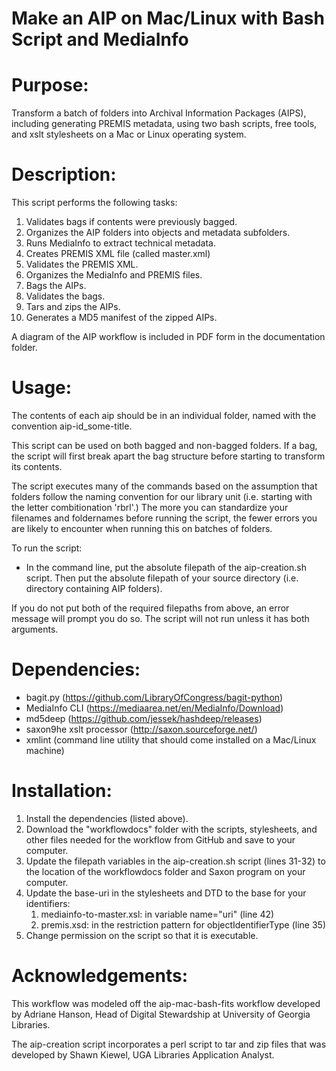 # Make an AIP on Mac/Linux with Bash Script and MediaInfo

# Purpose:

Transform a batch of folders into Archival Information Packages (AIPS), including generating PREMIS metadata, using two bash scripts, free tools, and xslt stylesheets on a Mac or Linux operating system.

# Description:

This script performs the following tasks:

   1.  Validates bags if contents were previously bagged.
   2.  Organizes the AIP folders into objects and metadata subfolders.
   3.  Runs MediaInfo to extract technical metadata.
   4.  Creates PREMIS XML file (called master.xml)
   5.  Validates the PREMIS XML.
   6.  Organizes the MediaInfo and PREMIS files. 
   7.  Bags the AIPs.
   8.  Validates the bags.
   9.  Tars and zips the AIPs.
   10. Generates a MD5 manifest of the zipped AIPs.

A diagram of the AIP workflow is included in PDF form in the documentation folder. 

# Usage:

The contents of each aip should be in an individual folder, named with the convention aip-id_some-title. 

This script can be used on both bagged and non-bagged folders. If a bag, the script will first break apart the bag structure before starting to transform its contents.

The script executes many of the commands based on the assumption that folders follow the naming convention for our library unit (i.e. starting with the letter combitionation 'rbrl'.) The more you can standardize your filenames and foldernames before running the script, the fewer errors you are likely to encounter when running this on batches of folders. 

To run the script:
   -  In the command line, put the absolute filepath of the aip-creation.sh script. Then put the absolute filepath of your source directory (i.e. directory containing AIP folders). 

If you do not put both of the required filepaths from above, an error message will prompt you do so. The script will not run unless it has both arguments. 

# Dependencies:

   -   bagit.py (https://github.com/LibraryOfCongress/bagit-python)
   -   MediaInfo CLI (https://mediaarea.net/en/MediaInfo/Download)
   -   md5deep (https://github.com/jessek/hashdeep/releases)
   -   saxon9he xslt processor (http://saxon.sourceforge.net/)
   -   xmlint (command line utility that should come installed on a Mac/Linux machine)

# Installation:

   1.  Install the dependencies (listed above).
   2.  Download the "workflowdocs" folder with the scripts, stylesheets, and other files needed for the workflow from GitHub and save to your computer.
   3.  Update the filepath variables in the aip-creation.sh script (lines 31-32) to the location of the workflowdocs folder and Saxon program on your computer.
   4.  Update the base-uri in the stylesheets and DTD to the base for your identifiers:
         1. mediainfo-to-master.xsl: in variable name="uri" (line 42)
         2. premis.xsd: in the restriction pattern for objectIdentifierType (line 35)
   5.  Change permission on the script so that it is executable.

# Acknowledgements:

This workflow was modeled off the aip-mac-bash-fits workflow developed by Adriane Hanson, Head of Digital Stewardship at University of Georgia Libraries. 

The aip-creation script incorporates a perl script to tar and zip files that was developed by Shawn Kiewel, UGA Libraries Application Analyst.


